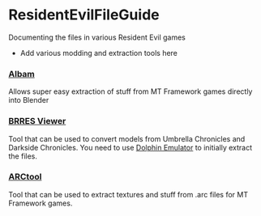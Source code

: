 # ResidentEvilFileGuide
Documenting the files in various Resident Evil games
* Add various modding and extraction tools here
### [Albam](https://github.com/Brachi/albam)
Allows super easy extraction of stuff from MT Framework games directly into Blender

### [BRRES Viewer](https://gamebanana.com/tools/6293)
Tool that can be used to convert models from Umbrella Chronicles and Darkside Chronicles. You need to use [Dolphin Emulator](https://youtu.be/plUi3Ak-B98) to initially extract the files.

### [ARCtool](https://www.nexusmods.com/dragonsdogma/mods/500)
Tool that can be used to extract textures and stuff from .arc files for MT Framework games.
